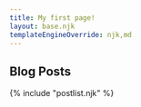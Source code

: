 ```yaml
---
title: My first page!
layout: base.njk
templateEngineOverride: njk,md
---
```


## Blog Posts

{% include "postlist.njk" %}

<!-- <img src="images/two-day-forecast.png" alt=""> -->
<!-- <img src="../images/two-day-forecast.png" alt=""> -->
<img src="cloudinary/https://res.cloudinary.com/dypwsyigo/image/upload/f_auto,q_auto,w_320/v1583543487/lythfrederiksen-com/two-day-forecast.png" alt="">